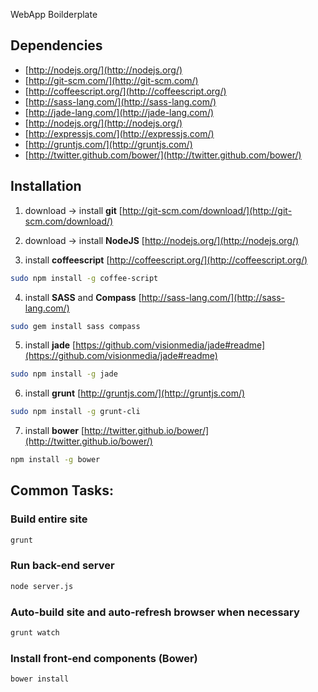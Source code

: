 WebApp Boilderplate

## Dependencies

* [http://nodejs.org/](http://nodejs.org/)
* [http://git-scm.com/](http://git-scm.com/)
* [http://coffeescript.org/](http://coffeescript.org/)
* [http://sass-lang.com/](http://sass-lang.com/)
* [http://jade-lang.com/](http://jade-lang.com/)
* [http://nodejs.org/](http://nodejs.org/)
* [http://expressjs.com/](http://expressjs.com/)
* [http://gruntjs.com/](http://gruntjs.com/)
* [http://twitter.github.com/bower/](http://twitter.github.com/bower/)


## Installation

1. download -> install **git**
  [http://git-scm.com/download/](http://git-scm.com/download/)

2. download -> install **NodeJS**
  [http://nodejs.org/](http://nodejs.org/)

3. install **coffeescript**
  [http://coffeescript.org/](http://coffeescript.org/)
  ```bash
  sudo npm install -g coffee-script
  ```
4. install **SASS** and **Compass**
  [http://sass-lang.com/](http://sass-lang.com/)
  ```bash
  sudo gem install sass compass
  ```
5. install **jade**
  [https://github.com/visionmedia/jade#readme](https://github.com/visionmedia/jade#readme)
  ```bash
  sudo npm install -g jade
  ```
6. install **grunt**
  [http://gruntjs.com/](http://gruntjs.com/)
  ```bash
  sudo npm install -g grunt-cli
  ```
7. install **bower**
  [http://twitter.github.io/bower/](http://twitter.github.io/bower/)
  ```bash
  npm install -g bower
  ```


## Common Tasks:

### Build entire site
```bash
grunt
```

### Run back-end server
```bash
node server.js
```

### Auto-build site and auto-refresh browser when necessary
```bash
grunt watch
```

### Install front-end components (Bower)
```bash
bower install
```

